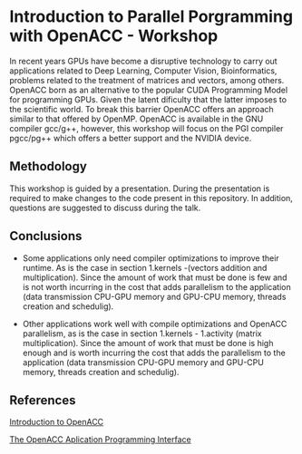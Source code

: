 # Introduction to Parallel Porgramming with OpenACC - Workshop

In recent years GPUs have become a disruptive technology to carry out applications related to Deep Learning, Computer Vision, Bioinformatics, problems related to the treatment of matrices and vectors, among others. OpenACC born as an alternative to the popular CUDA Programming Model for programming GPUs. Given the latent dificulty that the latter imposes to the scientific world. To break this barrier OpenACC offers an approach similar to that offered by OpenMP. OpenACC is available in the GNU compiler gcc/g++, however, this workshop will focus on the PGI compiler pgcc/pg++ which offers a better support and the NVIDIA device.

## Methodology

This workshop is guided by a presentation. During the presentation is required to make changes to the code present in this repository. In addition, questions are suggested to discuss during the talk.

## Conclusions

* Some applications only need compiler optimizations to improve their runtime. As is the case in section 1.kernels -(vectors addition and multiplication). Since the amount of work that must be done is few and is not worth incurring in the cost that adds parallelism to the application (data transmission CPU-GPU memory and GPU-CPU memory, threads creation and schedulig).

* Other applications work well with compile optimizations and OpenACC parallelism, as is the case in section 1.kernels - 1.activity (matrix multiplication). Since the amount of work that must be done is high enough and is worth incurring the cost that adds the parallelism to the application (data transmission CPU-GPU memory and GPU-CPU memory, threads creation and schedulig).

## References

[Introduction to OpenACC](http://heather.cs.ucdavis.edu/OpenACCDir/Intros158/FuLinMiller.pdf)

[The OpenACC Aplication Programming Interface](http://www.openacc.org/sites/default/files/inline-files/OpenACC_1_0_specification.pdf)
